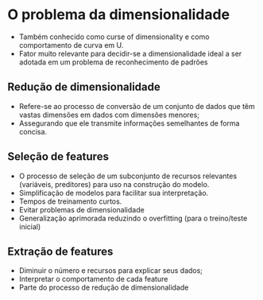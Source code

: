 # O problema da dimensionalidade

- Também conhecido como curse of dimensionality e como comportamento de curva em U.
- Fator muito relevante para decidir-se a dimensionalidade ideal a ser adotada em um problema de reconhecimento de padrões

## Redução de dimensionalidade

- Refere-se ao processo de conversão de um conjunto de dados que têm vastas dimensões em dados com dimensões menores;
- Assegurando que ele transmite informações semelhantes de forma concisa.

## Seleção de features

- O processo de seleção de um subconjunto de recursos relevantes (variáveis, preditores) para uso na construção do modelo.
- Simplificação de modelos para facilitar sua interpretação.
- Tempos de treinamento curtos.
- Evitar problemas de dimensionalidade
- Generalização aprimorada reduzindo o overfitting (para o treino/teste inicial)

## Extração de features

- Diminuir o número e recursos para explicar seus dados;
- Interpretar o comportamento de cada feature
- Parte do processo de redução de dimensionalidade

